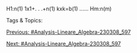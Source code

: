 H1:n(1)
1x1+. . .+n(1)
kxk=b(1)
......
Hm:n(m)

   Tags & Topics:
   

[Previous: #Analysis-Lineare_Algebra-230308_597](Analysis-Lineare_Algebra-230308_597.md)

[Next: #Analysis-Lineare_Algebra-230308_597](Analysis-Lineare_Algebra-230308_597.md)
